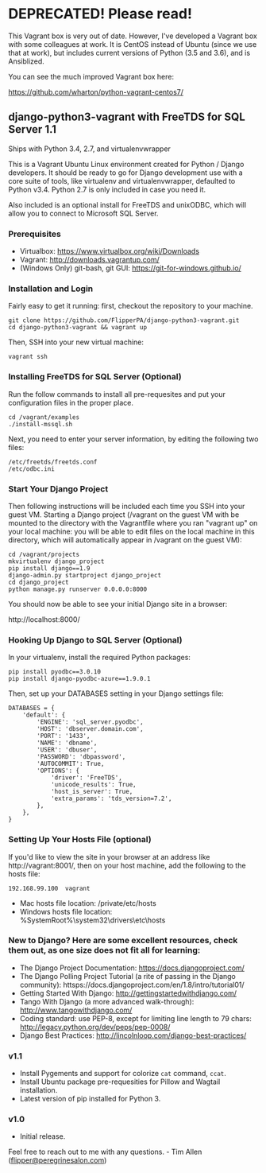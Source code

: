 # DEPRECATED! Please read!

This Vagrant box is very out of date. However, I've developed a Vagrant box with some colleagues at work. It is CentOS instead of Ubuntu (since we use that at work), but includes current versions of Python (3.5 and 3.6), and is Ansiblized.

You can see the much improved Vagrant box here:

https://github.com/wharton/python-vagrant-centos7/

## django-python3-vagrant with FreeTDS for SQL Server 1.1

Ships with Python 3.4, 2.7, and virtualenvwrapper

This is a Vagrant Ubuntu Linux environment created for Python / Django developers. It should be ready to go for Django development use with a core suite of tools, like virtualenv and virtualenvwrapper, defaulted to Python v3.4. Python 2.7 is only included in case you need it.

Also included is an optional install for FreeTDS and unixODBC, which will allow you to connect to Microsoft SQL Server.

### Prerequisites

* Virtualbox: https://www.virtualbox.org/wiki/Downloads
* Vagrant: http://downloads.vagrantup.com/
* (Windows Only) git-bash, git GUI: https://git-for-windows.github.io/

### Installation and Login

Fairly easy to get it running: first, checkout the repository to your machine.

    git clone https://github.com/FlipperPA/django-python3-vagrant.git
    cd django-python3-vagrant && vagrant up

Then, SSH into your new virtual machine:

    vagrant ssh

### Installing FreeTDS for SQL Server (Optional)

Run the follow commands to install all pre-requesites and put your configuration files in the proper place.

    cd /vagrant/examples
    ./install-mssql.sh

Next, you need to enter your server information, by editing the following two files:

    /etc/freetds/freetds.conf
    /etc/odbc.ini

### Start Your Django Project

Then following instructions will be included each time you SSH into your guest VM. Starting a Django project (/vagrant on the guest VM with be mounted to the directory with the Vagrantfile where you ran "vagrant up" on your local machine: you will be able to edit files on the local machine in this directory, which will automatically appear in /vagrant on the guest VM):

    cd /vagrant/projects
    mkvirtualenv django_project
    pip install django==1.9
    django-admin.py startproject django_project
    cd django_project
    python manage.py runserver 0.0.0.0:8000

You should now be able to see your initial Django site in a browser:

http://localhost:8000/

### Hooking Up Django to SQL Server (Optional)

In your virtualenv, install the required Python packages:

    pip install pyodbc==3.0.10
    pip install django-pyodbc-azure==1.9.0.1

Then, set up your DATABASES setting in your Django settings file:

    DATABASES = {
        'default': {
            'ENGINE': 'sql_server.pyodbc',
            'HOST': 'dbserver.domain.com',
            'PORT': '1433',
            'NAME': 'dbname',
            'USER': 'dbuser',
            'PASSWORD': 'dbpassword',
            'AUTOCOMMIT': True,
            'OPTIONS': {
                'driver': 'FreeTDS',
                'unicode_results': True,
                'host_is_server': True,
                'extra_params': 'tds_version=7.2',
            },
        },
    }

### Setting Up Your Hosts File (optional)

If you'd like to view the site in your browser at an address like http://vagrant:8001/, then on your host machine, add the following to the hosts file:

    192.168.99.100  vagrant

* Mac hosts file location: /private/etc/hosts
* Windows hosts file location: %SystemRoot%\system32\drivers\etc\hosts

### New to Django? Here are some excellent resources, check them out, as one size does not fit all for learning:

* The Django Project Documentation: https://docs.djangoproject.com/
* The Django Polling Project Tutorial (a rite of passing in the Django community): httsps://docs.djangoproject.com/en/1.8/intro/tutorial01/
* Getting Started With Django: http://gettingstartedwithdjango.com/
* Tango With Django (a more advanced walk-through): http://www.tangowithdjango.com/
* Coding standard: use PEP-8, except for limiting line length to 79 chars: http://legacy.python.org/dev/peps/pep-0008/
* Django Best Practices: http://lincolnloop.com/django-best-practices/

### v1.1

* Install Pygements and support for colorize `cat` command, `ccat`.
* Install Ubuntu package pre-requesities for Pillow and Wagtail installation.
* Latest version of pip installed for Python 3.

### v1.0

* Initial release.

Feel free to reach out to me with any questions. - Tim Allen (flipper@peregrinesalon.com)
